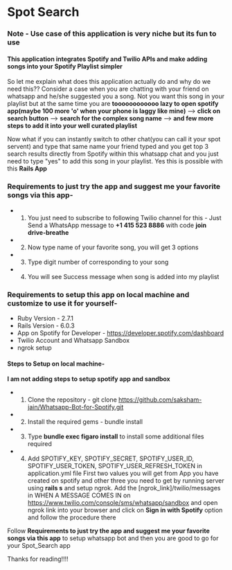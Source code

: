# Spot Search

### Note - Use case of this application is very niche but its fun to use

#### This application integrates Spotify and Twilio APIs and make adding songs into your Spotify Playlist simpler

So let me explain what does this application actually do and why do we need this??
Consider a case when you are chatting with your friend on whatsapp and he/she suggested you a song. Not you want this song in your playlist but at the same time you are **toooooooooooo lazy to open spotify app(maybe 100 more 'o' when your phone is laggy like mine)** --> **click on search button** --> **search for the complex song name** --> **and few more steps to add it into your well curated playlist**  

Now what if you can instantly switch to other chat(you can call it your spot servent) and type that same name your friend typed and you get top 3 search results directly from Spotify within this whatsapp chat and you just need to type "yes" to add this song in your playlist. Yes this is possible with this **Rails App**

### Requirements to just try the app and suggest me your favorite songs via this app-
* 1) You just need to subscribe to following Twilio channel for this -
 Just Send a WhatsApp message to **+1 415 523 8886** with code **join drive-breathe** 

* 2) Now type name of your favorite song, you will get 3 options

* 3) Type digit number of corresponding to your song

* 4) You will see Success message when song is added into my playlist

### Requirements to setup this app on local machine and customize to use it for yourself-
* Ruby Version - 2.7.1
* Rails Version - 6.0.3
* App on Spotify for Developer - https://developer.spotify.com/dashboard
* Twilio Account and Whatsapp Sandbox
* ngrok setup

#### Steps to Setup on local machine-
**I am not adding steps to setup spotify app and sandbox**
* 1) Clone the repository -  git clone https://github.com/saksham-jain/Whatsapp-Bot-for-Spotify.git
* 2) Install the required gems - bundle install
* 3) Type **bundle exec figaro install** to install some additional files required
* 4) Add SPOTIFY_KEY, SPOTIFY_SECRET, SPOTIFY_USER_ID, SPOTIFY_USER_TOKEN, SPOTIFY_USER_REFRESH_TOKEN in application.yml file 
First two values you will get from App you have created on spotify and other three you need to get by running server using **rails s** and setup ngrok.
Add the [ngrok_link]/twilio/messages in WHEN A MESSAGE COMES IN on https://www.twilio.com/console/sms/whatsapp/sandbox and open ngrok link into your browser and 
click on **Sign in with Spotify** option and follow the procedure there

Follow **Requirements to just try the app and suggest me your favorite songs via this app** to setup whatsapp bot and then you are good to go for your Spot_Search app

Thanks for reading!!!!
